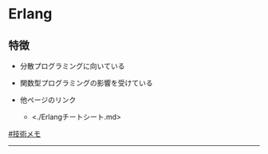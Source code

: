 # Erlang

## 特徴
* 分散プログラミングに向いている
* 関数型プログラミングの影響を受けている

* 他ページのリンク
	* <./Erlangチートシート.md>

[#技術メモ]

---

[#技術メモ]: ../技術メモ.md
